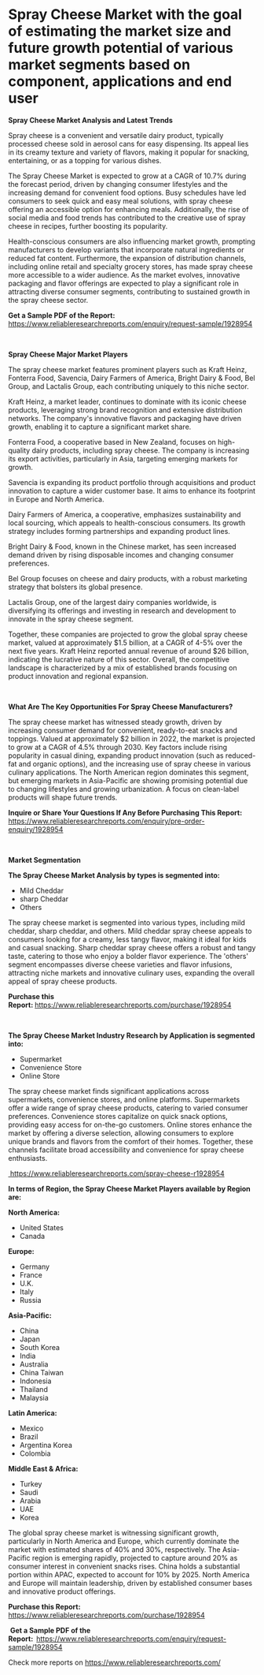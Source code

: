 <p><h1>Spray Cheese Market with the goal of estimating the market size and future growth potential of various market segments based on component, applications and end user</h1></p><p><strong>Spray Cheese Market Analysis and Latest Trends</strong></p>
<p><p>Spray cheese is a convenient and versatile dairy product, typically processed cheese sold in aerosol cans for easy dispensing. Its appeal lies in its creamy texture and variety of flavors, making it popular for snacking, entertaining, or as a topping for various dishes.</p><p>The Spray Cheese Market is expected to grow at a CAGR of 10.7% during the forecast period, driven by changing consumer lifestyles and the increasing demand for convenient food options. Busy schedules have led consumers to seek quick and easy meal solutions, with spray cheese offering an accessible option for enhancing meals. Additionally, the rise of social media and food trends has contributed to the creative use of spray cheese in recipes, further boosting its popularity.</p><p>Health-conscious consumers are also influencing market growth, prompting manufacturers to develop variants that incorporate natural ingredients or reduced fat content. Furthermore, the expansion of distribution channels, including online retail and specialty grocery stores, has made spray cheese more accessible to a wider audience. As the market evolves, innovative packaging and flavor offerings are expected to play a significant role in attracting diverse consumer segments, contributing to sustained growth in the spray cheese sector.</p></p>
<p><strong>Get a Sample PDF of the Report:&nbsp;</strong> <a href="https://www.reliableresearchreports.com/enquiry/request-sample/1928954?utm_campaign=2253&utm_medium=2&utm_source=Github&utm_content=ia&utm_term=29032025&utm_id=spray-cheese">https://www.reliableresearchreports.com/enquiry/request-sample/1928954</a></p>
<p>&nbsp;</p>
<p><strong>Spray Cheese Major Market Players</strong></p>
<p><p>The spray cheese market features prominent players such as Kraft Heinz, Fonterra Food, Savencia, Dairy Farmers of America, Bright Dairy & Food, Bel Group, and Lactalis Group, each contributing uniquely to this niche sector. </p><p>Kraft Heinz, a market leader, continues to dominate with its iconic cheese products, leveraging strong brand recognition and extensive distribution networks. The company's innovative flavors and packaging have driven growth, enabling it to capture a significant market share. </p><p>Fonterra Food, a cooperative based in New Zealand, focuses on high-quality dairy products, including spray cheese. The company is increasing its export activities, particularly in Asia, targeting emerging markets for growth. </p><p>Savencia is expanding its product portfolio through acquisitions and product innovation to capture a wider customer base. It aims to enhance its footprint in Europe and North America. </p><p>Dairy Farmers of America, a cooperative, emphasizes sustainability and local sourcing, which appeals to health-conscious consumers. Its growth strategy includes forming partnerships and expanding product lines.</p><p>Bright Dairy & Food, known in the Chinese market, has seen increased demand driven by rising disposable incomes and changing consumer preferences. </p><p>Bel Group focuses on cheese and dairy products, with a robust marketing strategy that bolsters its global presence. </p><p>Lactalis Group, one of the largest dairy companies worldwide, is diversifying its offerings and investing in research and development to innovate in the spray cheese segment. </p><p>Together, these companies are projected to grow the global spray cheese market, valued at approximately $1.5 billion, at a CAGR of 4-5% over the next five years. Kraft Heinz reported annual revenue of around $26 billion, indicating the lucrative nature of this sector. Overall, the competitive landscape is characterized by a mix of established brands focusing on product innovation and regional expansion.</p></p>
<p>&nbsp;</p>
<p><strong>What Are The Key Opportunities For Spray Cheese Manufacturers?</strong></p>
<p><p>The spray cheese market has witnessed steady growth, driven by increasing consumer demand for convenient, ready-to-eat snacks and toppings. Valued at approximately $2 billion in 2022, the market is projected to grow at a CAGR of 4.5% through 2030. Key factors include rising popularity in casual dining, expanding product innovation (such as reduced-fat and organic options), and the increasing use of spray cheese in various culinary applications. The North American region dominates this segment, but emerging markets in Asia-Pacific are showing promising potential due to changing lifestyles and growing urbanization. A focus on clean-label products will shape future trends.</p></p>
<p><strong>Inquire or Share Your Questions If Any Before Purchasing This Report:</strong> <a href="https://www.reliableresearchreports.com/enquiry/pre-order-enquiry/1928954?utm_campaign=2253&utm_medium=2&utm_source=Github&utm_content=ia&utm_term=29032025&utm_id=spray-cheese">https://www.reliableresearchreports.com/enquiry/pre-order-enquiry/1928954</a></p>
<p>&nbsp;</p>
<p><strong>Market Segmentation</strong></p>
<p><strong>The Spray Cheese Market Analysis by types is segmented into:</strong></p>
<p><ul><li>Mild Cheddar</li><li>sharp Cheddar</li><li>Others</li></ul></p>
<p><p>The spray cheese market is segmented into various types, including mild cheddar, sharp cheddar, and others. Mild cheddar spray cheese appeals to consumers looking for a creamy, less tangy flavor, making it ideal for kids and casual snacking. Sharp cheddar spray cheese offers a robust and tangy taste, catering to those who enjoy a bolder flavor experience. The 'others' segment encompasses diverse cheese varieties and flavor infusions, attracting niche markets and innovative culinary uses, expanding the overall appeal of spray cheese products.</p></p>
<p><strong>Purchase this Report:&nbsp;</strong><a href="https://www.reliableresearchreports.com/purchase/1928954?utm_campaign=2253&utm_medium=2&utm_source=Github&utm_content=ia&utm_term=29032025&utm_id=spray-cheese">https://www.reliableresearchreports.com/purchase/1928954</a></p>
<p>&nbsp;</p>
<p><strong>The Spray Cheese Market Industry Research by Application is segmented into:</strong></p>
<p><ul><li>Supermarket</li><li>Convenience Store</li><li>Online Store</li></ul></p>
<p><p>The spray cheese market finds significant applications across supermarkets, convenience stores, and online platforms. Supermarkets offer a wide range of spray cheese products, catering to varied consumer preferences. Convenience stores capitalize on quick snack options, providing easy access for on-the-go customers. Online stores enhance the market by offering a diverse selection, allowing consumers to explore unique brands and flavors from the comfort of their homes. Together, these channels facilitate broad accessibility and convenience for spray cheese enthusiasts.</p></p>
<p><a href="https://www.reliableresearchreports.com/spray-cheese-r1928954?utm_campaign=2253&utm_medium=2&utm_source=Github&utm_content=ia&utm_term=29032025&utm_id=spray-cheese">&nbsp;https://www.reliableresearchreports.com/spray-cheese-r1928954</a></p>
<p><strong>In terms of Region, the Spray Cheese Market Players available by Region are:</strong></p>
<p>
    <p> <strong> North America: </strong>
        <ul>
            <li>United States</li>
            <li>Canada</li>
        </ul>
        </p> 
    <p> <strong> Europe: </strong>
        <ul>
            <li>Germany</li>
            <li>France</li>
            <li>U.K.</li>
            <li>Italy</li>
            <li>Russia</li>
        </ul>
        </p> 
    <p> <strong> Asia-Pacific: </strong>
        <ul>
            <li>China</li>
            <li>Japan</li>
            <li>South Korea</li>
            <li>India</li>
            <li>Australia</li>
            <li>China Taiwan</li>
            <li>Indonesia</li>
            <li>Thailand</li>
            <li>Malaysia</li>
        </ul>
        </p> 
    <p> <strong> Latin America: </strong>
        <ul>
            <li>Mexico</li>
            <li>Brazil</li>
            <li>Argentina Korea</li>
            <li>Colombia</li>
        </ul>
        </p> 
    <p> <strong> Middle East & Africa: </strong>
        <ul>
            <li>Turkey</li>
            <li>Saudi</li>
            <li>Arabia</li>
            <li>UAE</li>
            <li>Korea</li>
        </ul>
    </p>
    </p>
<p><p>The global spray cheese market is witnessing significant growth, particularly in North America and Europe, which currently dominate the market with estimated shares of 40% and 30%, respectively. The Asia-Pacific region is emerging rapidly, projected to capture around 20% as consumer interest in convenient snacks rises. China holds a substantial portion within APAC, expected to account for 10% by 2025. North America and Europe will maintain leadership, driven by established consumer bases and innovative product offerings.</p></p>
<p><strong>Purchase this Report: </strong><a href="https://www.reliableresearchreports.com/purchase/1928954?utm_campaign=2253&utm_medium=2&utm_source=Github&utm_content=ia&utm_term=29032025&utm_id=spray-cheese">https://www.reliableresearchreports.com/purchase/1928954</a></p>
<p>&nbsp;<strong>Get a Sample PDF of the Report:&nbsp;&nbsp;</strong><a href="https://www.reliableresearchreports.com/enquiry/request-sample/1928954?utm_campaign=2253&utm_medium=2&utm_source=Github&utm_content=ia&utm_term=29032025&utm_id=spray-cheese">https://www.reliableresearchreports.com/enquiry/request-sample/1928954</a></p>
<p><strong></strong></p>
<p>Check more reports on <a href="https://www.reliableresearchreports.com/?utm_campaign=2253&utm_medium=2&utm_source=Github&utm_content=ia&utm_term=29032025&utm_id=spray-cheese">https://www.reliableresearchreports.com/</a></p>